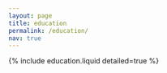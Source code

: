 ```yaml
---
layout: page
title: education
permalink: /education/
nav: true
---
```


{% include education.liquid detailed=true %}
